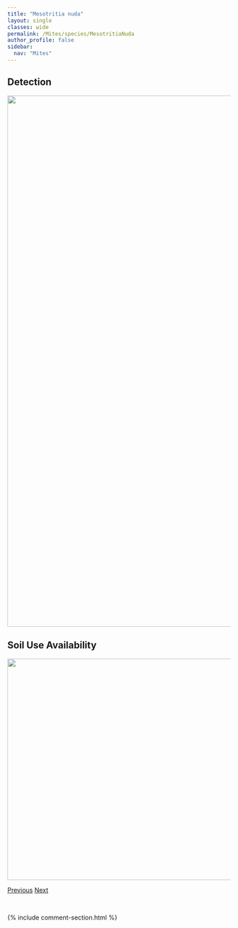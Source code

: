 ```yaml
---
title: "Mesotritia nuda"
layout: single
classes: wide
permalink: /Mites/species/MesotritiaNuda
author_profile: false
sidebar:
  nav: "Mites"
---
```


<h2>Detection</h2>

<a href="https://drive.google.com/uc?export=view&id=1h8TNyOVwOgZxj8fGyakEnqDCwNFahvnQ">
<img src="https://drive.google.com/uc?export=view&id=1h8TNyOVwOgZxj8fGyakEnqDCwNFahvnQ" height = "1200" width = "800">
</a>


<h2>Soil Use Availability</h2>

<a href="https://drive.google.com/uc?export=view&id=1e7kV4sCTtnmJfgMRyp5fe_MwpIE97p0A">
<img src="https://drive.google.com/uc?export=view&id=1e7kV4sCTtnmJfgMRyp5fe_MwpIE97p0A" height = "500" width = "1000">
</a>


<a href="/DevelopmentWebsite/Mites/species/MalaconothrusMollisetosus" class="pagination--pager" title="Malaconothrus mollisetosus">Previous</a> <a href="/DevelopmentWebsite/Mites/species/MoritzoppiaSp1DEW" class="pagination--pager" title="Moritzoppia sp. 1 DEW">Next</a>

<p>&nbsp;</p>

{% include comment-section.html %}

